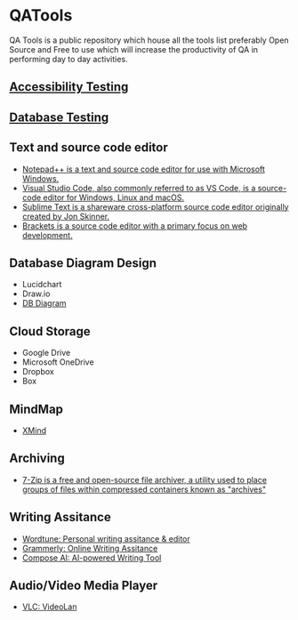# QATools
QA Tools is a public repository which house all the tools list preferably Open Source and Free to use which will increase the productivity of QA in performing day to day activities.

## [Accessibility Testing](https://github.com/codewithmmak/QATools/blob/master/AccessibilityTesting.md)

## [Database Testing](https://github.com/codewithmmak/QATools/blob/master/DatabaseTesting.md)

## Text and source code editor
* [Notepad++ is a text and source code editor for use with Microsoft Windows.](https://notepad-plus-plus.org/downloads/)
* [Visual Studio Code, also commonly referred to as VS Code, is a source-code editor for Windows, Linux and macOS.](https://code.visualstudio.com/)
* [Sublime Text is a shareware cross-platform source code editor originally created by Jon Skinner.](https://www.sublimetext.com/)
* [Brackets is a source code editor with a primary focus on web development.](https://brackets.io/)

## Database Diagram Design
* Lucidchart
* Draw.io
* [DB Diagram](https://dbdiagram.io/)

## Cloud Storage
* Google Drive
* Microsoft OneDrive
* Dropbox
* Box

## MindMap
* [XMind](https://xmind.app/)

## Archiving
* [7-Zip is a free and open-source file archiver, a utility used to place groups of files within compressed containers known as "archives"](https://www.7-zip.org/)

## Writing Assitance
* [Wordtune: Personal writing assitance & editor](https://www.wordtune.com/)
* [Grammerly: Online Writing Assitance](https://www.grammarly.com/)
* [Compose AI: AI-powered Writing Tool](https://www.compose.ai/)

## Audio/Video Media Player
* [VLC: VideoLan](https://www.videolan.org/)
